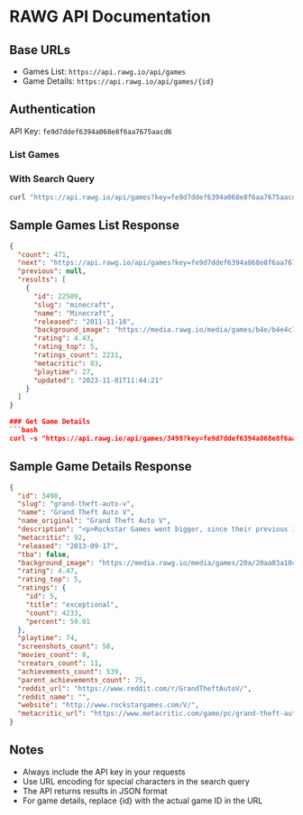 # RAWG API Documentation

## Base URLs
- Games List: `https://api.rawg.io/api/games`
- Game Details: `https://api.rawg.io/api/games/{id}`

## Authentication
API Key: `fe9d7ddef6394a068e8f6aa7675aacd6`

### List Games
### With Search Query
```bash
curl "https://api.rawg.io/api/games?key=fe9d7ddef6394a068e8f6aa7675aacd6&search=minecraft&page=1&page_size=10" | jq '.'
```

## Sample Games List Response

```json
{
  "count": 471,
  "next": "https://api.rawg.io/api/games?key=fe9d7ddef6394a068e8f6aa7675aacd6&page=2&page_size=10&search=minecraft",
  "previous": null,
  "results": [
    {
      "id": 22509,
      "slug": "minecraft",
      "name": "Minecraft",
      "released": "2011-11-18",
      "background_image": "https://media.rawg.io/media/games/b4e/b4e4c73d5aa4ec66bbf75375c4847a2b.jpg",
      "rating": 4.43,
      "rating_top": 5,
      "ratings_count": 2231,
      "metacritic": 83,
      "playtime": 27,
      "updated": "2023-11-01T11:44:21"
    }
  ]
}

### Get Game Details
```bash
curl -s "https://api.rawg.io/api/games/3498?key=fe9d7ddef6394a068e8f6aa7675aacd6" | jq '.'
```

## Sample Game Details Response

```json
{
  "id": 3498,
  "slug": "grand-theft-auto-v",
  "name": "Grand Theft Auto V",
  "name_original": "Grand Theft Auto V",
  "description": "<p>Rockstar Games went bigger, since their previous installment of the series. You get the complicated and realistic world-building from Liberty City of GTA4 in the setting of lively and diverse Los Santos, from an old fan favorite GTA San Andreas...</p>",
  "metacritic": 92,
  "released": "2013-09-17",
  "tba": false,
  "background_image": "https://media.rawg.io/media/games/20a/20aa03a10cda45239fe22d035c0ebe64.jpg",
  "rating": 4.47,
  "rating_top": 5,
  "ratings": {
    "id": 5,
    "title": "exceptional",
    "count": 4233,
    "percent": 59.01
  },
  "playtime": 74,
  "screenshots_count": 58,
  "movies_count": 8,
  "creators_count": 11,
  "achievements_count": 539,
  "parent_achievements_count": 75,
  "reddit_url": "https://www.reddit.com/r/GrandTheftAutoV/",
  "reddit_name": "",
  "website": "http://www.rockstargames.com/V/",
  "metacritic_url": "https://www.metacritic.com/game/pc/grand-theft-auto-v"
}
```

## Notes
- Always include the API key in your requests
- Use URL encoding for special characters in the search query
- The API returns results in JSON format
- For game details, replace {id} with the actual game ID in the URL